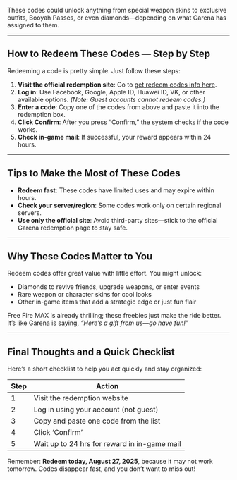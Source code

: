 These codes could unlock anything from special weapon skins to exclusive outfits, Booyah Passes, or even diamonds—depending on what Garena has assigned to them.

---

## How to Redeem These Codes — Step by Step

Redeeming a code is pretty simple. Just follow these steps:

1. **Visit the official redemption site**: Go to [get redeem codes info here](https://bloggerindia25.blogspot.com).  
2. **Log in**: Use Facebook, Google, Apple ID, Huawei ID, VK, or other available options. *(Note: Guest accounts cannot redeem codes.)*  
3. **Enter a code**: Copy one of the codes from above and paste it into the redemption box.  
4. **Click Confirm**: After you press “Confirm,” the system checks if the code works.  
5. **Check in-game mail**: If successful, your reward appears within 24 hours.  

---

## Tips to Make the Most of These Codes

- **Redeem fast**: These codes have limited uses and may expire within hours.  
- **Check your server/region**: Some codes work only on certain regional servers.  
- **Use only the official site**: Avoid third-party sites—stick to the official Garena redemption page to stay safe.  

---

## Why These Codes Matter to You

Redeem codes offer great value with little effort. You might unlock:

- Diamonds to revive friends, upgrade weapons, or enter events  
- Rare weapon or character skins for cool looks  
- Other in-game items that add a strategic edge or just fun flair  

Free Fire MAX is already thrilling; these freebies just make the ride better. It’s like Garena is saying, *“Here’s a gift from us—go have fun!”*

---

## Final Thoughts and a Quick Checklist

Here’s a short checklist to help you act quickly and stay organized:

| Step | Action |
|------|--------|
| 1 | Visit the redemption website |
| 2 | Log in using your account (not guest) |
| 3 | Copy and paste one code from the list |
| 4 | Click ‘Confirm’ |
| 5 | Wait up to 24 hrs for reward in in-game mail |

Remember: **Redeem today, August 27, 2025**, because it may not work tomorrow. Codes disappear fast, and you don’t want to miss out!
